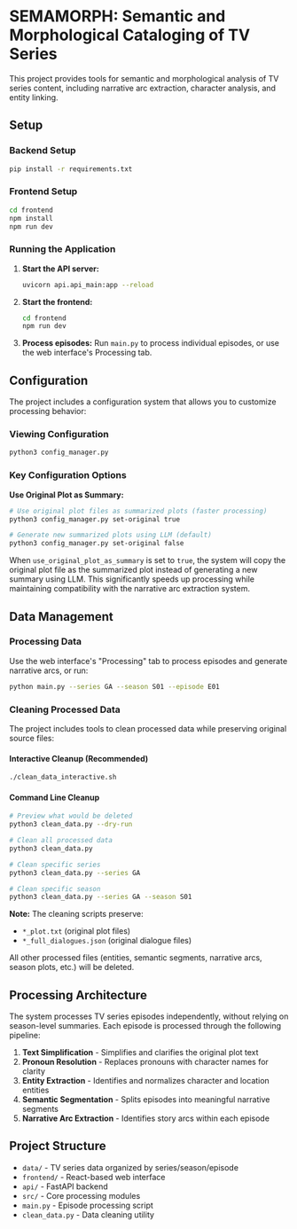 # SEMAMORPH: Semantic and Morphological Cataloging of TV Series

This project provides tools for semantic and morphological analysis of TV series content, including narrative arc extraction, character analysis, and entity linking.

## Setup

### Backend Setup
```bash
pip install -r requirements.txt
```

### Frontend Setup
```bash
cd frontend
npm install
npm run dev
```

### Running the Application

1. **Start the API server:**
   ```bash
   uvicorn api.api_main:app --reload
   ```

2. **Start the frontend:**
   ```bash
   cd frontend
   npm run dev
   ```

3. **Process episodes:**
   Run `main.py` to process individual episodes, or use the web interface's Processing tab.

## Configuration

The project includes a configuration system that allows you to customize processing behavior:

### Viewing Configuration
```bash
python3 config_manager.py
```

### Key Configuration Options

**Use Original Plot as Summary:**
```bash
# Use original plot files as summarized plots (faster processing)
python3 config_manager.py set-original true

# Generate new summarized plots using LLM (default)
python3 config_manager.py set-original false
```

When `use_original_plot_as_summary` is set to `true`, the system will copy the original plot file as the summarized plot instead of generating a new summary using LLM. This significantly speeds up processing while maintaining compatibility with the narrative arc extraction system.

## Data Management

### Processing Data
Use the web interface's "Processing" tab to process episodes and generate narrative arcs, or run:
```bash
python main.py --series GA --season S01 --episode E01
```

### Cleaning Processed Data
The project includes tools to clean processed data while preserving original source files:

#### Interactive Cleanup (Recommended)
```bash
./clean_data_interactive.sh
```

#### Command Line Cleanup
```bash
# Preview what would be deleted
python3 clean_data.py --dry-run

# Clean all processed data
python3 clean_data.py

# Clean specific series
python3 clean_data.py --series GA

# Clean specific season
python3 clean_data.py --series GA --season S01
```

**Note:** The cleaning scripts preserve:
- `*_plot.txt` (original plot files)
- `*_full_dialogues.json` (original dialogue files)

All other processed files (entities, semantic segments, narrative arcs, season plots, etc.) will be deleted.

## Processing Architecture

The system processes TV series episodes independently, without relying on season-level summaries. Each episode is processed through the following pipeline:

1. **Text Simplification** - Simplifies and clarifies the original plot text
2. **Pronoun Resolution** - Replaces pronouns with character names for clarity
3. **Entity Extraction** - Identifies and normalizes character and location entities  
4. **Semantic Segmentation** - Splits episodes into meaningful narrative segments
5. **Narrative Arc Extraction** - Identifies story arcs within each episode

## Project Structure

- `data/` - TV series data organized by series/season/episode
- `frontend/` - React-based web interface
- `api/` - FastAPI backend
- `src/` - Core processing modules
- `main.py` - Episode processing script
- `clean_data.py` - Data cleaning utility
